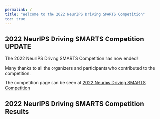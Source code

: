 ```yaml
---
permalink: /
title: "Welcome to the 2022 NeurIPS Driving SMARTS Competition"
toc: true
---
```


## 2022 NeurIPS Driving SMARTS Competition UPDATE

The 2022 NeurIPS Driving SMARTS Competition has now ended!

Many thanks to all the organizers and participants who contributed to the competition.

The competition page can be seen at [2022 Neurips Driving SMARTS Competition](/2022_nips_driving_smarts/)

## 2022 NeurIPS Driving SMARTS Competition Results
